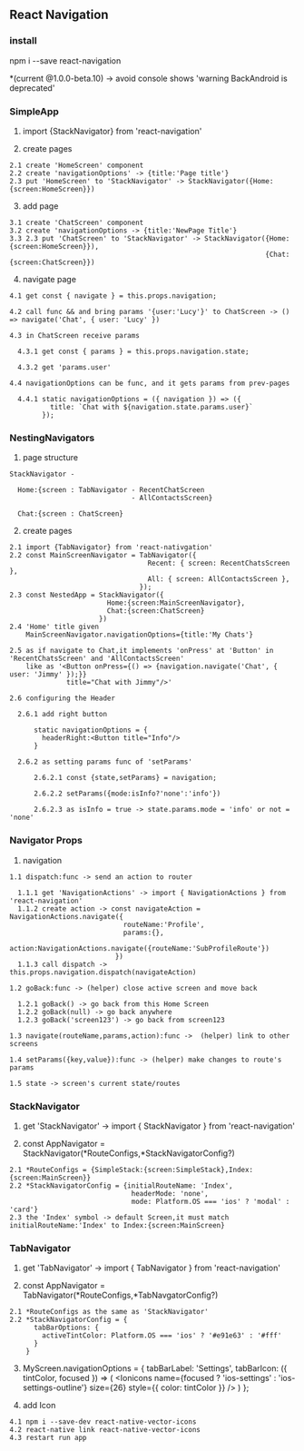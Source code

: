 ## React Navigation

### install

  npm i --save react-navigation 
  
  *(current @1.0.0-beta.10) -> avoid console shows 'warning BackAndroid is deprecated'

### SimpleApp

  1. import {StackNavigator} from 'react-navigation'

  2. create pages 

    2.1 create 'HomeScreen' component
    2.2 create 'navigationOptions' -> {title:'Page title'}
    2.3 put 'HomeScreen' to 'StackNavigator' -> StackNavigator({Home:{screen:HomeScreen}})

  3. add page

    3.1 create 'ChatScreen' component
    3.2 create 'navigationOptions -> {title:'NewPage Title'}
    3.3 2.3 put 'ChatScreen' to 'StackNavigator' -> StackNavigator({Home:{screen:HomeScreen}}),
                                                                   {Chat:{screen:ChatScreen}})

  4. navigate page 
  
    4.1 get const { navigate } = this.props.navigation;

    4.2 call func && and bring params '{user:'Lucy'}' to ChatScreen -> () => navigate('Chat', { user: 'Lucy' })

    4.3 in ChatScreen receive params

      4.3.1 get const { params } = this.props.navigation.state;

      4.3.2 get 'params.user'

    4.4 navigationOptions can be func, and it gets params from prev-pages

      4.4.1 static navigationOptions = ({ navigation }) => ({
              title: `Chat with ${navigation.state.params.user}`
            });

### NestingNavigators

  1. page structure

    StackNavigator - 

      Home:{screen : TabNavigator - RecentChatScreen
                                  - AllContactsScreen}
      
      Chat:{screen : ChatScreen}

  2. create pages

    2.1 import {TabNavigator} from 'react-nativgation'
    2.2 const MainScreenNavigator = TabNavigator({
                                      Recent: { screen: RecentChatsScreen },
                                      All: { screen: AllContactsScreen },
                                    }); 
    2.3 const NestedApp = StackNavigator({
                            Home:{screen:MainScreenNavigator},
                            Chat:{screen:ChatScreen}
                          })  
    2.4 'Home' title given
        MainScreenNavigator.navigationOptions={title:'My Chats'}

    2.5 as if navigate to Chat,it implements 'onPress' at 'Button' in 'RecentChatsScreen' and 'AllContactsScreen' 
        like as '<Button onPress={() => {navigation.navigate('Chat', { user: 'Jimmy' });}}
                  title="Chat with Jimmy"/>'

    2.6 configuring the Header

      2.6.1 add right button

          static navigationOptions = {
            headerRight:<Button title="Info"/>
          }

      2.6.2 as setting params func of 'setParams'

          2.6.2.1 const {state,setParams} = navigation;

          2.6.2.2 setParams({mode:isInfo?'none':'info'})

          2.6.2.3 as isInfo = true -> state.params.mode = 'info' or not = 'none'

### Navigator Props

  1. navigation

    1.1 dispatch:func -> send an action to router

      1.1.1 get 'NavigationActions' -> import { NavigationActions } from 'react-navigation'
      1.1.2 create action -> const navigateAction = NavigationActions.navigate({
                                routeName:'Profile',
                                params:{},
                                action:NavigationActions.navigate({routeName:'SubProfileRoute'})
                              })
      1.1.3 call dispatch -> this.props.navigation.dispatch(navigateAction)

    1.2 goBack:func -> (helper) close active screen and move back

      1.2.1 goBack() -> go back from this Home Screen 
      1.2.2 goBack(null) -> go back anywhere
      1.2.3 goBack('screen123') -> go back from screen123

    1.3 navigate(routeName,params,action):func ->  (helper) link to other screens

    1.4 setParams({key,value}):func -> (helper) make changes to route's params

    1.5 state -> screen's current state/routes

### StackNavigator

  1. get 'StackNavigator' -> import { StackNavigator } from 'react-navigation'

  2. const AppNavigator = StackNavigator(*RouteConfigs,*StackNavigatorConfig?)

    2.1 *RouteConfigs = {SimpleStack:{screen:SimpleStack},Index:{screen:MainScreen}}
    2.2 *StackNavigatorConfig = {initialRouteName: 'Index',
                                  headerMode: 'none',
                                  mode: Platform.OS === 'ios' ? 'modal' : 'card'}
    2.3 the 'Index' symbol -> default Screen,it must match initialRouteName:'Index' to Index:{screen:MainScreen}

### TabNavigator

  1. get 'TabNavigator' -> import { TabNavigator } from 'react-navigation'

  2. const AppNavigator = TabNavigator(*RouteConfigs,*TabNavgatorConfig?)

    2.1 *RouteConfigs as the same as 'StackNavigator'
    2.2 *StackNavigatorConfig = {
          tabBarOptions: {
            activeTintColor: Platform.OS === 'ios' ? '#e91e63' : '#fff'
          }
        }
    
  3. MyScreen.navigationOptions = {
        tabBarLabel: 'Settings',
        tabBarIcon: ({ tintColor, focused }) => (
          <Ionicons
            name={focused ? 'ios-settings' : 'ios-settings-outline'}
            size={26}
            style={{ color: tintColor }}
          />
        )
      };

  4. add Icon

    4.1 npm i --save-dev react-native-vector-icons
    4.2 react-native link react-native-vector-icons
    4.3 restart run app

      


                                                 

      



                                                              

  

